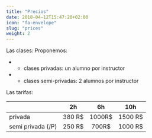 ```yaml
---
title: "Precios"
date: 2018-04-12T15:47:20+02:00
icon: "fa-envelope"
slug: "prices"
weight: 2
---
```


Las clases: Proponemos:

  - - clases privadas: un alumno por instructor
  - - clases semi-privadas: 2 alumnos por instructor
  
Las tarifas: 

|  | 2h        | 6h           | 10h  |
|----------| ------------- |:-------------:| :-----:|
|privada| 380 R$      | 1000R$| 1500 R$ |
|semi privada (/P)| 250 R$      | 700R$     |   1000 R$ |


